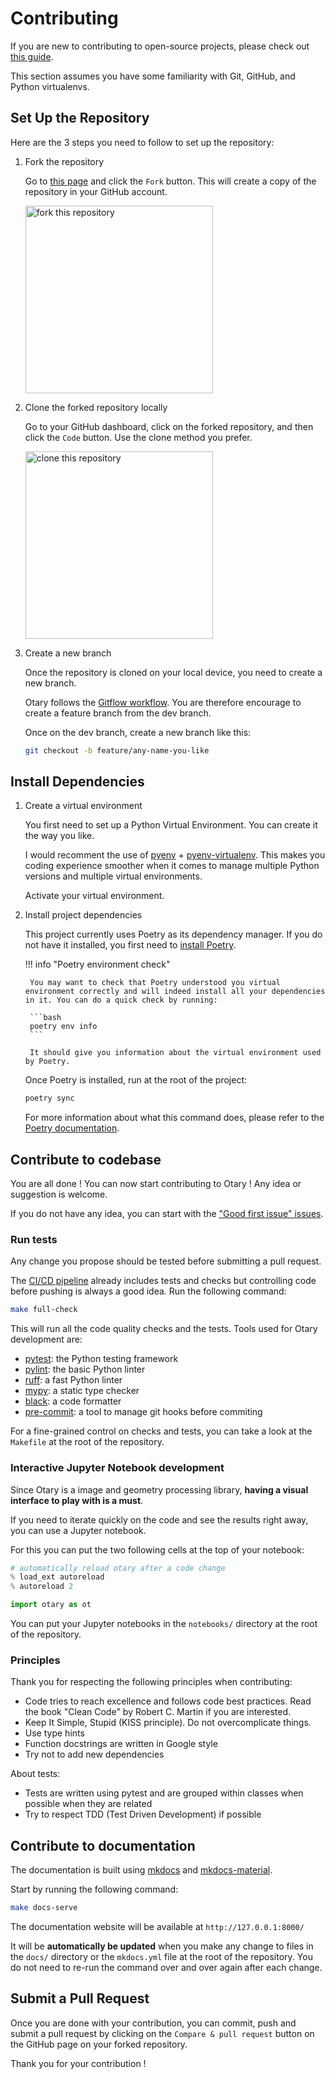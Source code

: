 # Contributing

If you are new to contributing to open-source projects, please check out [this guide](https://github.com/firstcontributions/first-contributions).

This section assumes you have some familiarity with Git, GitHub, and Python virtualenvs.

## Set Up the Repository

Here are the 3 steps you need to follow to set up the repository:

1. Fork the repository

    Go to [this page](https://github.com/poupeaua/otary) and click the `Fork` button. This will create a copy of the repository in your GitHub account.

    <img width="300px" height="auto" src="https://firstcontributions.github.io/assets/Readme/fork.png" alt="fork this repository"/>

2. Clone the forked repository locally

    Go to your GitHub dashboard, click on the forked repository, and then click the `Code` button. Use the clone method you prefer.

    <img width="300" src="https://firstcontributions.github.io/assets/Readme/clone.png" alt="clone this repository" />

3. Create a new branch

    Once the repository is cloned on your local device, you need to create a new branch.

    Otary follows the [Gitflow workflow](https://www.atlassian.com/git/tutorials/comparing-workflows/gitflow-workflow). You are therefore encourage to create a feature branch from the dev branch.

    Once on the dev branch, create a new branch like this:

    ```bash
    git checkout -b feature/any-name-you-like
    ```

## Install Dependencies

1. Create a virtual environment

    You first need to set up a Python Virtual Environment. You can create it the way you like.

    I would recomment the use of [pyenv](https://github.com/pyenv/pyenv) + [pyenv-virtualenv](https://github.com/pyenv/pyenv-virtualenv). This makes you coding experience smoother when it comes to manage multiple Python versions and multiple virtual environments.

    Activate your virtual environment.

2. Install project dependencies

    This project currently uses Poetry as its dependency manager. If you do not have it installed, you first need to [install Poetry](https://python-poetry.org/docs/#installation).

    !!! info "Poetry environment check"

        You may want to check that Poetry understood you virtual environment correctly and will indeed install all your dependencies in it. You can do a quick check by running:

        ```bash
        poetry env info
        ```

        It should give you information about the virtual environment used by Poetry.

    Once Poetry is installed, run at the root of the project:

    ```bash
    poetry sync
    ```

    For more information about what this command does, please refer to the [Poetry documentation](https://python-poetry.org/docs/cli/#sync).

## Contribute to codebase

You are all done ! You can now start contributing to Otary ! Any idea or suggestion is welcome.

If you do not have any idea, you can start with the ["Good first issue" issues](https://github.com/poupeaua/otary/contribute).

### Run tests

Any change you propose should be tested before submitting a pull request.

The [CI/CD pipeline](https://github.com/poupeaua/otary/actions) already includes tests and checks but controlling code before pushing is always a good idea. Run the following command:

```bash
make full-check
```

This will run all the code quality checks and the tests. Tools used for Otary development are:

- [pytest](https://pypi.org/project/pytest/): the Python testing framework
- [pylint](https://pypi.org/project/pylint/): the basic Python linter
- [ruff](https://pypi.org/project/ruff/): a fast Python linter
- [mypy](https://pypi.org/project/mypy/): a static type checker
- [black](https://pypi.org/project/black/): a code formatter
- [pre-commit](https://pypi.org/project/pre-commit/): a tool to manage git hooks before commiting

For a fine-grained control on checks and tests, you can take a look at the `Makefile` at the root of the repository.

### Interactive Jupyter Notebook development

Since Otary is a image and geometry processing library, **having a visual interface to play with is a must**.

If you need to iterate quickly on the code and see the results right away, you can use a Jupyter notebook.

For this you can put the two following cells at the top of your notebook:

```python
# automatically reload otary after a code change
% load_ext autoreload
% autoreload 2
```

```python
import otary as ot
```

You can put your Jupyter notebooks in the `notebooks/` directory at the root of the repository.

### Principles

Thank you for respecting the following principles when contributing:

- Code tries to reach excellence and follows code best practices. Read the book "Clean Code" by Robert C. Martin if you are interested.
- Keep It Simple, Stupid (KISS principle). Do not overcomplicate things.
- Use type hints
- Function docstrings are written in Google style
- Try not to add new dependencies

About tests:
- Tests are written using pytest and are grouped within classes when possible when they are related
- Try to respect TDD (Test Driven Development) if possible

## Contribute to documentation

The documentation is built using [mkdocs](https://www.mkdocs.org/) and [mkdocs-material](https://squidfunk.github.io/mkdocs-material/).

Start by running the following command:

```bash
make docs-serve
```

The documentation website will be available at `http://127.0.0.1:8000/`

It will be **automatically be updated** when you make any change to files in the `docs/` directory or the `mkdocs.yml` file at the root of the repository. You do not need to re-run the command over and over again after each change.

## Submit a Pull Request

Once you are done with your contribution, you can commit, push and submit a pull request by clicking on the `Compare & pull request` button on the GitHub page on your forked repository.

Thank you for your contribution !

